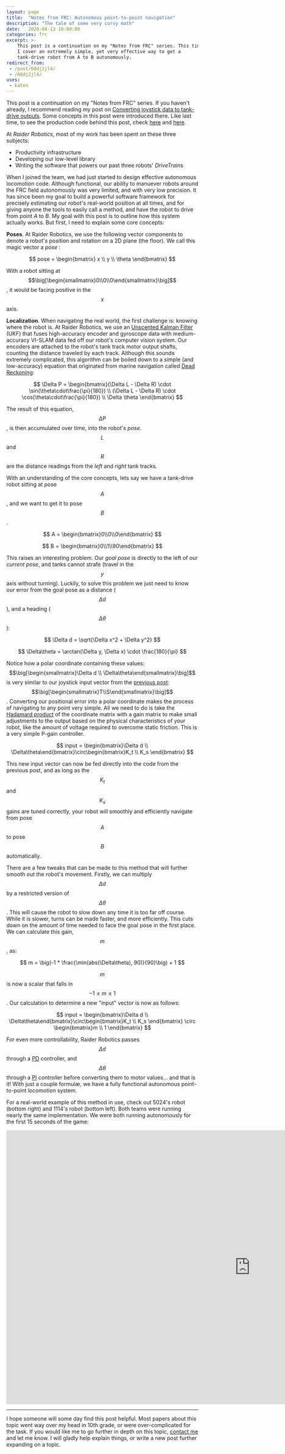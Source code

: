 ```yaml
---
layout: page
title:  "Notes from FRC: Autonomous point-to-point navigation"
description: "The tale of some very curvy math"
date:   2020-08-13 10:00:00 
categories: frc
excerpt: >-
    This post is a continuation on my "Notes from FRC" series. This time, 
    I cover an extremely simple, yet very effective way to get a 
    tank-drive robot from A to B autonomously.
redirect_from: 
 - /post/68dj2jl4/
 - /68dj2jl4/
uses:
 - katex
---
```


This post is a continuation on my "Notes from FRC" series. If you haven't already, I recommend reading my post on [Converting joystick data to tank-drive outputs](/blog/2020/08/03/joystick-to-voltage). Some concepts in this post were introduced there. Like last time, to see the production code behind this post, check [here](https://github.com/frc5024/lib5k/blob/ab90994b2a0c769abfdde9a834133725c3ce3a38/common_drive/src/main/java/io/github/frc5024/common_drive/DriveTrainBase.java) and [here](https://github.com/frc5024/lib5k/tree/master/purepursuit/src/main/java/io/github/frc5024/purepursuit/pathgen).

At *Raider Robotics*, most of my work has been spent on these three subjects:
 - Productivity infrastructure
 - Developing our low-level library
 - Writing the software that powers our past three robots' *DriveTrain*s

When I joined the team, we had just started to design effective autonomous locomotion code. Although functional, our ability to manuever robots around the FRC field autonomously was very limited, and with very low precision. It has since been my goal to build a powerful software framework for precisely estimating our robot's real-world position at all times, and for giving anyone the tools to easily call a method, and have the robot to drive from point *A* to *B*. My goal with this post is to outline how this system actually works. But first, I need to explain some core concepts:

**Poses**. At Raider Robotics, we use the following vector components to denote a robot's position and rotation on a 2D plane (the floor). We call this magic vector a *pose* :

$$
pose = \begin{bmatrix} x \\ y \\ \theta \end{bmatrix}
$$

With a robot sitting at $$\big[\begin{smallmatrix}0\\0\\0\end{smallmatrix}\big]$$, it would be facing positive in the $$x$$ axis.

**Localization**. When navigating the real world, the first challenge is: knowing where the robot is. At Raider Robotics, we use an [Unscented Kalman Filter](https://en.wikipedia.org/wiki/Kalman_filter#Unscented_Kalman_filter) (UKF) that fuses high-accuracy encoder and gyroscope data with medium-accuracy VI-SLAM data fed off our robot's computer vision system. Our encoders are attached to the robot's tank track motor output shafts, counting the distance traveled by each track. Although this sounds extremely complicated, this algorithm can be boiled down to a simple (and low-accuracy) equation that originated from marine navigation called [Dead Reckoning](https://en.wikipedia.org/wiki/Dead_reckoning):

$$
\Delta P = \begin{bmatrix}(\Delta L - \Delta R) \cdot \sin(\theta\cdot\frac{\pi}{180}) \\ (\Delta L - \Delta R) \cdot \cos(\theta\cdot\frac{\pi}{180}) \\ \Delta \theta \end{bmatrix}
$$

The result of this equation, $$\Delta P$$, is then accumulated over time, into the robot's *pose*. $$L$$ and $$R$$ are the distance readings from the *left* and *right* tank tracks.

With an understanding of the core concepts, lets say we have a tank-drive robot sitting at pose $$A$$, and we want to get it to pose $$B$$. 

$$
A = \begin{bmatrix}0\\0\\0\end{bmatrix}
$$

$$
B = \begin{bmatrix}0\\1\\90\end{bmatrix}
$$

This raises an interesting problem. Our *goal pose* is directly to the left of our *current pose*, and tanks cannot strafe (travel in the $$y$$ axis without turning). Luckily, to solve this problem we just need to know our error from the goal pose as a distance ($$\Delta d$$), and a heading ($$\Delta\theta$$):

$$
\Delta d = \sqrt{\Delta x^2 + \Delta y^2}
$$

$$
\Delta\theta = \arctan(\Delta y, \Delta x) \cdot \frac{180}{\pi}
$$

Notice how a polar coordinate containing these values: $$\big[\begin{smallmatrix}\Delta d \\ \Delta\theta\end{smallmatrix}\big]$$ is very similar to our joystick input vector from the [previous post](/blog/2020/08/03/joystick-to-voltage): $$\big[\begin{smallmatrix}T\\S\end{smallmatrix}\big]$$. Converting our positional error into a polar coordinate makes the process of navigating to any point very simple. All we need to do is take the [Hadamard product](https://en.wikipedia.org/wiki/Hadamard_product_(matrices)) of the coordinate matrix with a gain matrix to make small adjustments to the output based on the physical characteristics of your robot, like the amount of voltage required to overcome static friction. This is a very simple P-gain controller.

$$
input = \begin{bmatrix}\Delta d \\ \Delta\theta\end{bmatrix}\circ\begin{bmatrix}K_t \\ K_s \end{bmatrix}
$$

This new input vector can now be fed directly into the code from the previous post, and as long as the $$K_t$$ and $$K_s$$ gains are tuned correctly, your robot will smoothly and efficiently navigate from pose $$A$$ to pose $$B$$ automatically.

There are a few tweaks that can be made to this method that will further smooth out the robot's movement. Firstly, we can multiply $$\Delta d$$ by a restricted version of $$\Delta\theta$$. This will cause the robot to slow down any time it is too far off course. While it is slower, turns can be made faster, and more efficiently. This cuts down on the amount of time needed to face the goal pose in the first place. We can calculate this gain, $$m$$, as:

$$
m = \big(-1 * \frac{\min(abs(\Delta\theta), 90)}{90}\big) + 1
$$

$$m$$ is now a scalar that falls in $$-1 \leq m \leq 1$$. Our calculation to determine a new "input" vector is now as follows:

$$
input = \begin{bmatrix}\Delta d \\ \Delta\theta\end{bmatrix}\circ\begin{bmatrix}K_t \\ K_s \end{bmatrix} \circ \begin{bmatrix}m \\ 1 \end{bmatrix}
$$

For even more controllability, Raider Robotics passes $$\Delta d$$ through a [PD](https://en.wikipedia.org/wiki/PID_controller#Selective_use_of_control_terms) controller, and $$\Delta\theta$$ through a [PI](https://en.wikipedia.org/wiki/PID_controller#PI_controller) controller before converting them to motor values... and that is it! With just a couple formulæ, we have a fully functional autonomous point-to-point locomotion system. 

For a real-world example of this method in use, check out 5024's robot (bottom right) and 1114's robot (bottom left). Both teams were running nearly the same implementation. We were both running autonomously for the first 15 seconds of the game:

<iframe width="1280" height="720" src="https://www.youtube.com/embed/5Q39LIVcXSQ" frameborder="0" allow="accelerometer; autoplay; encrypted-media; gyroscope; picture-in-picture" allowfullscreen></iframe>

---

I hope someone will some day find this post helpful. Most papers about this topic went way over my head in 10th grade, or were over-complicated for the task. If you would like me to go further in depth on this topic, [contact me](/about/) and let me know. I will gladly help explain things, or write a new post further expanding on a topic.